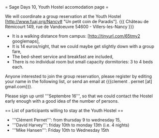 = Sage Days 10, Youth Hostel accomodation page =

We will coordinate a group reservation at the Youth Hostel [http://www.fuaj.org/Nancy# "Un petit coin de Paradis"].
{{{
Château de Rémicourt
149, rue de Vandoeuvre
54600 - Villers-les-Nancy
}}}

 * It is a walking distance from campus: [http://tinyurl.com/65tmy2 googlemaps],
 * It is 14 euros/night, that we could maybe get slightly down with a group fare,
 * The bed-sheet service and breakfast are included,
 * There is no individual room but small capacity dormitories: 3 to 4 beds each.

Anyone interested to join the group reservation, please register by editing your name in the following list, or send an email at {{{clement . pernet [at] gmail.com}}}.

Please sign up until '''Septembre 16''', so that we could contact the Hostel early enough with a good idea of the number of persons.

== List of participants willing to stay at the Youth Hostel ==

 * '''Clément Pernet''': from thursday 9 to wednesday 15,
 * '''David Harvey''': friday 10th to monday 13th (i.e. 4 nights)
 * '''Mike Hansen''': Friday 10th to Wednesday 15th
